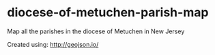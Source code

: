 # diocese-of-metuchen-parish-map
Map all the parishes in the diocese of Metuchen in New Jersey

Created using: http://geojson.io/
